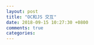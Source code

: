 ```yaml
---
layout: post
title: "OC和JS 交互"
date: 2018-09-15 10:27:30 +0800
comments: true
categories: 
---
```




#### 

